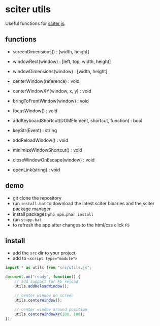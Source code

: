 # sciter utils

Useful functions for [sciter.js](https://sciter.com/).

## functions

- screenDimensions() : [width, height]
- windowRect(window) : [left, top, width, height]
- windowDimensions(window) : [width, height]
- centerWindow(reference) : void
- centerWindowXY(window, x, y) : void
- bringToFrontWindow(window) : void
- focusWindow() : void

- addKeyboardShortcut(DOMElement, shortcut, function) : bool
- keyStr(Event) : string

- addReloadWindow() : void
- minimizeWindowShortcut() : void
- closeWindowOnEscape(window) : void

- openLink(string) : void

## demo

- git clone the repository
- run `install.bat` to download the latest sciter binaries and the sciter package manager
- install packages `php spm.phar install`
- run `scapp.bat`
- to refresh the app after changes to the html/css click `F5`

## install

- add the `src` dir to your project
- add to `<script type="module">`

```js
import * as utils from "src/utils.js";

document.on("ready", function() {
    // add support for F5 reload
    utils.addReloadWindow();

    // center window on screen
    utils.centerWindow();

    // center window around position
    utils.centerWindowXY(100, 100);
});
```
